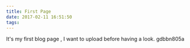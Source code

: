 ```yaml
---
title: First Page
date: 2017-02-11 16:51:50
tags:
---
```

It's my first blog page , I want to upload before having a look.
gdbbn805a
